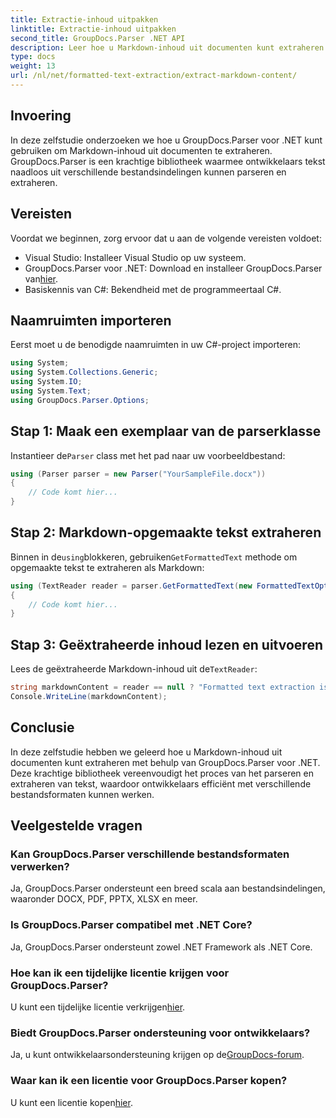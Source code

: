 ```yaml
---
title: Extractie-inhoud uitpakken
linktitle: Extractie-inhoud uitpakken
second_title: GroupDocs.Parser .NET API
description: Leer hoe u Markdown-inhoud uit documenten kunt extraheren met GroupDocs.Parser voor .NET. Deze tutorial biedt stapsgewijze instructies voor naadloze tekstextractie.
type: docs
weight: 13
url: /nl/net/formatted-text-extraction/extract-markdown-content/
---
```

## Invoering
In deze zelfstudie onderzoeken we hoe u GroupDocs.Parser voor .NET kunt gebruiken om Markdown-inhoud uit documenten te extraheren. GroupDocs.Parser is een krachtige bibliotheek waarmee ontwikkelaars tekst naadloos uit verschillende bestandsindelingen kunnen parseren en extraheren.
## Vereisten
Voordat we beginnen, zorg ervoor dat u aan de volgende vereisten voldoet:
- Visual Studio: Installeer Visual Studio op uw systeem.
-  GroupDocs.Parser voor .NET: Download en installeer GroupDocs.Parser van[hier](https://releases.groupdocs.com/parser/net/).
- Basiskennis van C#: Bekendheid met de programmeertaal C#.

## Naamruimten importeren
Eerst moet u de benodigde naamruimten in uw C#-project importeren:
```csharp
using System;
using System.Collections.Generic;
using System.IO;
using System.Text;
using GroupDocs.Parser.Options;
```
## Stap 1: Maak een exemplaar van de parserklasse
 Instantieer de`Parser` class met het pad naar uw voorbeeldbestand:
```csharp
using (Parser parser = new Parser("YourSampleFile.docx"))
{
    // Code komt hier...
}
```
## Stap 2: Markdown-opgemaakte tekst extraheren
 Binnen in de`using`blokkeren, gebruiken`GetFormattedText` methode om opgemaakte tekst te extraheren als Markdown:
```csharp
using (TextReader reader = parser.GetFormattedText(new FormattedTextOptions(FormattedTextMode.Markdown)))
{
    // Code komt hier...
}
```
## Stap 3: Geëxtraheerde inhoud lezen en uitvoeren
 Lees de geëxtraheerde Markdown-inhoud uit de`TextReader`:
```csharp
string markdownContent = reader == null ? "Formatted text extraction isn't supported" : reader.ReadToEnd();
Console.WriteLine(markdownContent);
```

## Conclusie
In deze zelfstudie hebben we geleerd hoe u Markdown-inhoud uit documenten kunt extraheren met behulp van GroupDocs.Parser voor .NET. Deze krachtige bibliotheek vereenvoudigt het proces van het parseren en extraheren van tekst, waardoor ontwikkelaars efficiënt met verschillende bestandsformaten kunnen werken.
## Veelgestelde vragen
### Kan GroupDocs.Parser verschillende bestandsformaten verwerken?
Ja, GroupDocs.Parser ondersteunt een breed scala aan bestandsindelingen, waaronder DOCX, PDF, PPTX, XLSX en meer.
### Is GroupDocs.Parser compatibel met .NET Core?
Ja, GroupDocs.Parser ondersteunt zowel .NET Framework als .NET Core.
### Hoe kan ik een tijdelijke licentie krijgen voor GroupDocs.Parser?
 U kunt een tijdelijke licentie verkrijgen[hier](https://purchase.groupdocs.com/temporary-license/).
### Biedt GroupDocs.Parser ondersteuning voor ontwikkelaars?
 Ja, u kunt ontwikkelaarsondersteuning krijgen op de[GroupDocs-forum](https://forum.groupdocs.com/c/parser/17).
### Waar kan ik een licentie voor GroupDocs.Parser kopen?
 U kunt een licentie kopen[hier](https://purchase.groupdocs.com/buy).